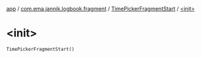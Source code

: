 [app](../../index.md) / [com.ema.jannik.logbook.fragment](../index.md) / [TimePickerFragmentStart](index.md) / [&lt;init&gt;](./-init-.md)

# &lt;init&gt;

`TimePickerFragmentStart()`